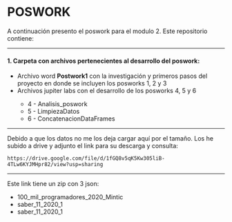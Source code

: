 <h1> POSWORK </h2>
<p>
A continuación presento el poswork para el modulo 2. 
Este repositorio contiene:
</p>
<hr>
<h4>1. Carpeta con archivos pertenecientes al desarrollo del poswork:</h4>
<ul>
    <li> Archivo word <b>Postwork1</b> con la investigación y primeros pasos del proyecto en donde se incluyen los posworks 1, 2 y 3</li>
    <li> Archivos jupiter labs con el desarrollo de los posworks 4, 5 y 6</li>
    <ul>
        <li value="4"> 4 - Analisis_poswork</li>
        <li value="5"> 5 - LimpiezaDatos</li>
        <li value="6"> 6 - ConcatenacionDataFrames</li>
    </ul>
</ul>

<hr>
<p>
  Debido a que los datos no me los deja cargar aquí por el tamaño. Los he subido a drive y adjunto el link para su descarga y consulta:
    
    https://drive.google.com/file/d/1fGQ8v5qK5Kw305liB-4TLw6KYJMHpr82/view?usp=sharing
<hr>
Este link tiene un zip con 3 json:
  <ul>
      <li> 100_mil_programadores_2020_Mintic </li>
      <li> saber_11_2020_1 </li>
      <li> saber_11_2020_1 </li>
   </ul>
 </p>
